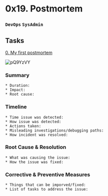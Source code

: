 # 0x19. Postmortem
### `DevOps` `SysAdmin`

## Tasks
[0. My first postmortem](./README.md)

![pQ9YzVY](https://github.com/samuelselasi/alx-system_engineering-devops/assets/85158665/8c9b905c-e988-4709-9af1-2e4fba5287da)

### Summary
	* Duration:
	* Impact:
	* Root cause:

### Timeline
	* Time issue was detected:
	* How issue was detected:
	* Actions taken:
	* Misleading investigations/debugging paths:
	* How incident was resolved:

### Root Cause & Resolution
	* What was causing the issue:
	* How the issue was fixed:

### Corrective & Preventive Measures
	* Things that can be imporved/fixed:
	* List of tasks to address the issue:

